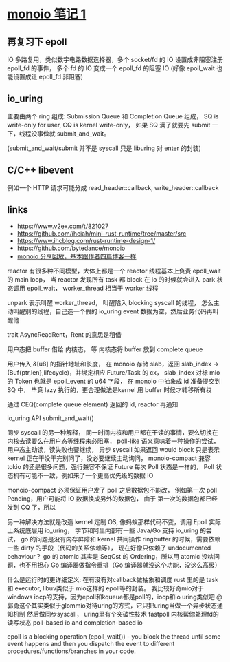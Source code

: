 # [monoio 笔记 1](2021/12/monoio_1.md)

## 再复习下 epoll
IO 多路复用，类似数字电路数据选择器，多个 socket/fd 的 IO 设置成非阻塞注册 epoll_fd 的事件，
多个 fd 的 IO 变成一个 epoll_fd 的阻塞 IO (好像 epoll_wait 也能设置成让 epoll_fd 非阻塞)

## io_uring
主要由两个 ring 组成: Submission Queue 和 Completion Queue 组成，
SQ is write-only for user, CQ is kernel write-only，
如果 SQ 满了就要先 submit 一下，线程没事做就 submit_and_wait。

(submit_and_wait/submit 并不是 syscall 只是 liburing 对 enter 的封装)

## C/C++ libevent
例如一个 HTTP 请求可能分成 read_header::callback, write_header::callback

## links
- https://www.v2ex.com/t/821027
- https://github.com/ihciah/mini-rust-runtime/tree/master/src
- https://www.ihcblog.com/rust-runtime-design-1/
- https://github.com/bytedance/monoio
- [monoio 分享回放，基本跟作者四篇博客一样](https://rust-lang.feishu.cn/minutes/obcn4sbp86y9b2ng5b4smi4o)

reactor 有很多种不同模型，大体上都是一个 reactor 线程基本上负责 epoll_wait 的 main loop，
当 reactor 发现所有 task 都 block 在 io 的时候就会进入 park 状态调用 epoll_wait，
worker_thread 相当于 worker 线程

unpark 表示叫醒 worker_thread，
叫醒陷入 blocking syscall 的线程，
怎么主动叫醒别的线程，自己造一个假的 io_uring event 数据为空，然后业务代码再叫醒他

trait AsyncReadRent，Rent 的意思是租借

用户态把 buffer 借给 内核态，
等 内核态将 buffer 放到 complete queue

用户传入 &[u8] 的指针地址和长度，
在 monoio 存储 slab，返回 slab_index -> (Buf{ptr,len},lifecycle)，并绑定相应 Future/Task 的 cx，
slab_index 对标 mio 的 Token 也就是 epoll_event 的 u64 字段，
在 monoio 中抽象成 id 准备提交到 SQ 中， 
毕竟 lazy 执行的，更合理做法是kernel 用 buffer 时候才转移所有权

通过 CEQ(complete queue element) 返回的 id, reactor 再通知 

io_uring API submit_and_wait()

同步 syscall 的另一种解释，
同一时间内核和用户都在干读的事情，要么切换在内核去读要么在用户态等线程未必阻塞，
poll-like 语义意味着一种操作的尝试，用户态主动读，读失败也要继续，
异步 syscall 如果返回 would block 只是表示 kernel 正在干没干完别问了，没必要继续主动询问，
monoio-compact 兼容 tokio 的还是很多问题，强行兼容不保证 Future 每次 Poll 状态是一样的，
Poll 状态机有可能不一致，例如来了一个更高优先级的数据 IO

monoio-compact 必须保证用户发了 poll 之后数据包不能改，
例如第一次 poll Pending，用户可能将 IO 数据换成另外的数据包，
由于 第一次的数据包都已经发到 CQ 了，所以

另一种解决方法就是改造 kernel 定制 OS, 像蚂蚁那样代码不变，调用 Epoll 实际上系统底层用 io_uring，
字节和阿里内部有一些 Java/Go 支持 io_uring 的尝试，
go 的问题是没有内存屏障和 kernel 共同操作 ringbuffer 的时候，需要依赖一些 dirty 的手段（代码的关系依赖等），
现在好像只依赖了 undocumented behaviour？
go 的 atomic 其实是 SeqCst 的 Ordering，所以用 atomic 没啥问题，也不用担心 Go 编译器做指令重排（Go 编译器就没这个功能，没这么高级）

什么是运行时的更详细定义: 在有没有对callback做抽象和调度 rust 里的是 task 和 executor, libuv类似于 mio这样的 epoll等的封装。
我比较好奇mio对于windows iocp的支持，因为epoll和kqueue都是poll的，iocp和io uring类似吧
@郭勇这个其实类似于glommio对待uring的方式，它只把uring当做一个异步状态通知机制 然后做同步syscall，
uring里有个突破性技术 fastpoll 内核帮你处理fd的读写状态
poll-based io and completion-based io

epoll is a blocking operation (epoll_wait()) - you block the thread until some event happens and then you dispatch the event to different procedures/functions/branches in your code.
